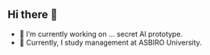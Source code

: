 ## Hi there 👋

- 🔭 I’m currently working on ... secret AI prototype.
- 🌱 Currently, I study management at ASBIRO University.

